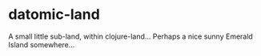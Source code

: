 # datomic-land
A small little sub-land, within clojure-land... Perhaps a nice sunny Emerald Island somewhere... 
